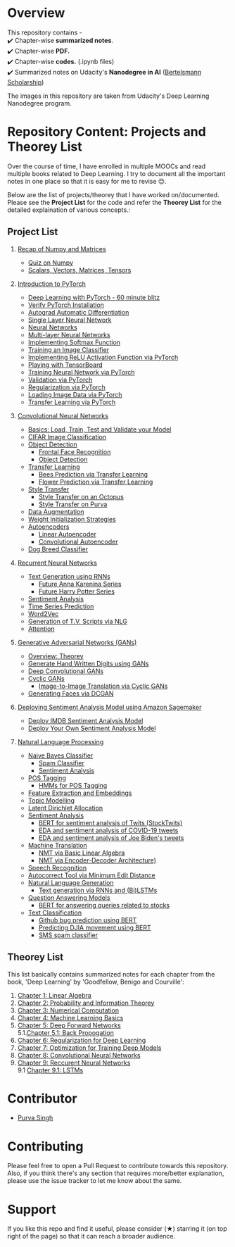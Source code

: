 # Overview

This repository contains -<br>
:heavy_check_mark: Chapter-wise **summarized notes**.<br>
:heavy_check_mark: Chapter-wise **PDF.**<br>
:heavy_check_mark: Chapter-wise **codes.** (.ipynb files)<br>
:heavy_check_mark: Summarized notes on Udacity's **Nanodegree in AI** ([Bertelsmann Scholarship](https://www.udacity.com/bertelsmann-tech-scholarships))<br>

The images in this repository are taken from Udacity's Deep Learning Nanodegree program.

# Repository Content: Projects and Theorey List

Over the course of time, I have enrolled in multiple MOOCs and read multiple books related to Deep Learning. I try to document all the important notes in one place so that it is easy for me to revise 😊. <br>

Below are the list of projects/theorey that I have worked on/documented. Please see the **Project List** for the code and refer the **Theorey List** for the detailed explaination of various concepts.:
## Project List

1. [Recap of Numpy and Matrices](./Chapter-wise%20code/Code%20-%20PyTorch/0.%20Recap%20Numpy%20and%20Matrices)
    * [Quiz on Numpy](./Chapter-wise%20code/Code%20-%20PyTorch/0.%20Recap%20Numpy%20and%20Matrices/NumPy_Quiz.py)
    * [Scalars, Vectors, Matrices, Tensors](./Chapter-wise%20code/Code%20-%20PyTorch/0.%20Recap%20Numpy%20and%20Matrices/Scalars,_Vectors,_Matricies_and_Tensors.ipynb)
    
2. [Introduction to PyTorch](./Chapter-wise%20code/Code%20-%20PyTorch/1.%20Intro%20to%20PyTorch)
    * [Deep Learning with PyTorch - 60 minute blitz](./Chapter-wise%20code/Code%20-%20PyTorch/1.%20Intro%20to%20PyTorch/01.%20Deep_Learning_with_PyTorch_A_60_Minute_Blitz_.ipynb)
    * [Verify PyTorch Installation](./Chapter-wise%20code/Code%20-%20PyTorch/1.%20Intro%20to%20PyTorch/01.verify_pytorch_installation.ipynb)
    * [Autograd Automatic Differentiation](./Chapter-wise%20code/Code%20-%20PyTorch/1.%20Intro%20to%20PyTorch/02.%20Autograd_Automatic_Differentiation.ipynb)
    * [Single Layer Neural Network](./Chapter-wise%20code/Code%20-%20PyTorch/1.%20Intro%20to%20PyTorch/02.single_layer_neural_network.ipynb)
    * [Neural Networks](./Chapter-wise%20code/Code%20-%20PyTorch/1.%20Intro%20to%20PyTorch/03.%20Neural_networks.ipynb)
    * [Multi-layer Neural Networks](./Chapter-wise%20code/Code%20-%20PyTorch/1.%20Intro%20to%20PyTorch/03.mutilayer_neural_network.ipynb)
    * [Implementing Softmax Function](./Chapter-wise%20code/Code%20-%20PyTorch/1.%20Intro%20to%20PyTorch/04.implementing_softmax.ipynb)
    * [Training an Image Classifier](./Chapter-wise%20code/Code%20-%20PyTorch/1.%20Intro%20to%20PyTorch/04_Training_an_image_classifier.ipynb)
    * [Implementing ReLU Activation Function via PyTorch](./Chapter-wise%20code/Code%20-%20PyTorch/1.%20Intro%20to%20PyTorch/05.ReLU_using_pytorch.ipynb)
    * [Playing with TensorBoard](./Chapter-wise%20code/Code%20-%20PyTorch/1.%20Intro%20to%20PyTorch/05_Playing_with_TensorBoard.ipynb)
    * [Training Neural Network via PyTorch](./Chapter-wise%20code/Code%20-%20PyTorch/1.%20Intro%20to%20PyTorch/06.training_neural_network_via_pytorch.ipynb)
    * [Validation via PyTorch](./Chapter-wise%20code/Code%20-%20PyTorch/1.%20Intro%20to%20PyTorch/07.%20Validating_using_pytorch.ipynb)
    * [Regularization via PyTorch](./Chapter-wise%20code/Code%20-%20PyTorch/1.%20Intro%20to%20PyTorch/08.%20Regularization_using_pytorch.ipynb)
    * [Loading Image Data via PyTorch](./Chapter-wise%20code/Code%20-%20PyTorch/1.%20Intro%20to%20PyTorch/09.%20loading_image_data_via_pytorch.ipynb)
    * [Transfer Learning via PyTorch](./Chapter-wise%20code/Code%20-%20PyTorch/1.%20Intro%20to%20PyTorch/10.%20Transfer_learning_via_pytorch.ipynb)
 
3. [Convolutional Neural Networks](./Chapter-wise%20code/Code%20-%20PyTorch/2.%20Convolution%20Neural%20Networks)
    * [Basics: Load, Train, Test and Validate your Model](./Chapter-wise%20code/Code%20-%20PyTorch/2.%20Convolution%20Neural%20Networks/1.%20Basics/Load_train_test_and_validate_your_model.ipynb)
    * [CIFAR Image Classification](./Chapter-wise%20code/Code%20-%20PyTorch/2.%20Convolution%20Neural%20Networks/2.%20Image%20Classification/CIFAR_image_classifier.ipynb)
    * [Object Detection](./Chapter-wise%20code/Code%20-%20PyTorch/2.%20Convolution%20Neural%20Networks/3.%20Object%20Detection)
        * [Frontal Face Recognition](./Chapter-wise%20code/Code%20-%20PyTorch/2.%20Convolution%20Neural%20Networks/3.%20Object%20Detection/frontal_face_recognition.ipynb)
        * [Object Detection](./Chapter-wise%20code/Code%20-%20PyTorch/2.%20Convolution%20Neural%20Networks/3.%20Object%20Detection/Object_Detection.ipynb)
    * [Transfer Learning](./Chapter-wise%20code/Code%20-%20PyTorch/2.%20Convolution%20Neural%20Networks/4.%20Transfer%20Learning)
        * [Bees Prediction via Transfer Learning](./Chapter-wise%20code/Code%20-%20PyTorch/2.%20Convolution%20Neural%20Networks/4.%20Transfer%20Learning/Transfer_Learning_predict_bees.ipynb)
        * [Flower Prediction via Transfer Learning](./Chapter-wise%20code/Code%20-%20PyTorch/2.%20Convolution%20Neural%20Networks/4.%20Transfer%20Learning/Transfer_Learning_predict_flowers.ipynb)
    * [Style Transfer](./Chapter-wise%20code/Code%20-%20PyTorch/2.%20Convolution%20Neural%20Networks/5.%20Style%20Transfer)
        * [Style Transfer on an Octopus](./Chapter-wise%20code/Code%20-%20PyTorch/2.%20Convolution%20Neural%20Networks/5.%20Style%20Transfer/style_transfer_on_octopus.ipynb)
        * [Style Transfer on Purva](./Chapter-wise%20code/Code%20-%20PyTorch/2.%20Convolution%20Neural%20Networks/5.%20Style%20Transfer/style_transfer_on_purva.ipynb)
    * [Data Augmentation](./Chapter-wise%20code/Code%20-%20PyTorch/2.%20Convolution%20Neural%20Networks/6.%20Data%20augmentation)
    * [Weight Initialization Strategies](./Chapter-wise%20code/Code%20-%20PyTorch/2.%20Convolution%20Neural%20Networks/7.%20Weight%20Initialization%20Strategies/Weight_initialization.ipynb)
    * [Autoencoders](./Chapter-wise%20code/Code%20-%20PyTorch/2.%20Convolution%20Neural%20Networks/8.%20Autoencoders)
        * [Linear Autoencoder](./Chapter-wise%20code/Code%20-%20PyTorch/2.%20Convolution%20Neural%20Networks/8.%20Autoencoders/linear_autoencoder.ipynb)
        * [Convolutional Autoencoder](./Chapter-wise%20code/Code%20-%20PyTorch/2.%20Convolution%20Neural%20Networks/8.%20Autoencoders/convolution_autoencoder.ipynb)
    * [Dog Breed Classifier](./Chapter-wise%20code/Code%20-%20PyTorch/2.%20Convolution%20Neural%20Networks/9.%20Dog%20breed%20classifier)
    
 4. [Recurrent Neural Networks](./Chapter-wise%20code/Code%20-%20PyTorch/3.%20Recurrent%20Neural%20Networks)
    * [Text Generation using RNNs](./Chapter-wise%20code/Code%20-%20PyTorch/3.%20Recurrent%20Neural%20Networks/1.%20Text%20generation%20using%20RNNs)
        * [Future Anna Karenina Series](./Chapter-wise%20code/Code%20-%20PyTorch/3.%20Recurrent%20Neural%20Networks/1.%20Text%20generation%20using%20RNNs/future_anna_karenina.ipynb)
        * [Future Harry Potter Series](./Chapter-wise%20code/Code%20-%20PyTorch/3.%20Recurrent%20Neural%20Networks/1.%20Text%20generation%20using%20RNNs/future_harry_potter_series.ipynb)
    * [Sentiment Analysis](./Chapter-wise%20code/Code%20-%20PyTorch/3.%20Recurrent%20Neural%20Networks/2.%20Sentiment%20Analysis/sentiment_analysis.ipynb)
    * [Time Series Prediction](./Chapter-wise%20code/Code%20-%20PyTorch/3.%20Recurrent%20Neural%20Networks/3.%20Time%20Series%20Prediction)
    * [Word2Vec](./Chapter-wise%20code/Code%20-%20PyTorch/3.%20Recurrent%20Neural%20Networks/4.%20Word2Vec)
    * [Generation of T.V. Scripts via NLG](./Chapter-wise%20code/Code%20-%20PyTorch/3.%20Recurrent%20Neural%20Networks/5.%20Generate%20TV%20Scripts)
    * [Attention](./Chapter-wise%20code/Code%20-%20PyTorch/3.%20Recurrent%20Neural%20Networks/6.%20Attention/Readme.md)
 
 5. [Generative Adversarial Networks (GANs)](./Chapter-wise%20code/Code%20-%20PyTorch/4.%20Generative%20Adversarial%20Networks%20(GANs))
    * [Overview: Theorey](./Chapter-wise%20code/Code%20-%20PyTorch/4.%20Generative%20Adversarial%20Networks%20(GANs)/Readme.md)
    * [Generate Hand Written Digits using GANs](./Chapter-wise%20code/Code%20-%20PyTorch/4.%20Generative%20Adversarial%20Networks%20(GANs)/1.%20Generating%20hand-written%20digits%20using%20GANs/Hand_written_digit_generation_via_GANs.ipynb)
    * [Deep Convolutional GANs](./Chapter-wise%20code/Code%20-%20PyTorch/4.%20Generative%20Adversarial%20Networks%20(GANs)/2.%20Deep%20Convolution%20GANs/Deep_Convolution_GANs.ipynb)
    * [Cyclic GANs](./Chapter-wise%20code/Code%20-%20PyTorch/4.%20Generative%20Adversarial%20Networks%20(GANs)/3.%20Cyclic%20GANs/Readme.md)
        * [Image-to-Image Translation via Cyclic GANs](./Chapter-wise%20code/Code%20-%20PyTorch/4.%20Generative%20Adversarial%20Networks%20(GANs)/3.%20Cyclic%20GANs/Image-to-Image%20Translation%20via%20Cyclic%20GANs/Image_to_image_translation_via_Cyclic_GANs.ipynb)
    * [Generating Faces via DCGAN](./Chapter-wise%20code/Code%20-%20PyTorch/4.%20Generative%20Adversarial%20Networks%20(GANs)/4.%20Generate%20Faces%20via%20DCGAN/dlnd_face_generation.ipynb)
    
 6. [Deploying Sentiment Analysis Model using Amazon Sagemaker](./Chapter-wise%20code/Code%20-%20PyTorch/5.%20Deploy%20Models%20to%20PROD%20via%20Amazon%20Sagemaker)
    * [Deploy IMDB Sentiment Analysis Model](./Chapter-wise%20code/Code%20-%20PyTorch/5.%20Deploy%20Models%20to%20PROD%20via%20Amazon%20Sagemaker/1.%20Deploy%20IMDB%20Sentiment%20Analysis%20Model/IMDB%20Sentiment%20Analysis%20-%20XGBoost%20-%20Web%20App.ipynb)
    * [Deploy Your Own Sentiment Analysis Model](./Chapter-wise%20code/Code%20-%20PyTorch/5.%20Deploy%20Models%20to%20PROD%20via%20Amazon%20Sagemaker/2.%20Deploy%20your%20own%20sentiment%20analysis%20model/SageMaker%20Project.ipynb)
    
 7. [Natural Language Processing](./Chapter-wise%20code/Code%20-%20PyTorch/6.%20Natural-Language-Processing)
    * [Naive Bayes Classifier](./Chapter-wise%20code/Code%20-%20PyTorch/6.%20Natural-Language-Processing/1.%20Naive%20Bayes%20Classifier/spam_classifier/Bayesian_Inference.ipynb)
        * [Spam Classifier](./Chapter-wise%20code/Code%20-%20PyTorch/6.%20Natural-Language-Processing/1.%20Naive%20Bayes%20Classifier/spam_classifier/Bayesian_Inference.ipynb)
        * [Sentiment Analysis](./Chapter-wise%20code/Code%20-%20PyTorch/6.%20Natural-Language-Processing/1.%20Naive%20Bayes%20Classifier/sentiment_analysis/Sentiment%20Analysis.ipynb)
    * [POS Tagging](./Chapter-wise%20code/Code%20-%20PyTorch/6.%20Natural-Language-Processing/2.%20Parts%20of%20Speech%20Tagging/Readme.md)
        * [HMMs for POS Tagging](./Chapter-wise%20code/Code%20-%20PyTorch/6.%20Natural-Language-Processing/2.%20Parts%20of%20Speech%20Tagging/HMM%20Tagger.ipynb)
    * [Feature Extraction and Embeddings](./Chapter-wise%20code/Code%20-%20PyTorch/6.%20Natural-Language-Processing/3.%20Feature%20Extraction%20&%20Embeddings/Readme.md)
    * [Topic Modelling](./Chapter-wise%20code/Code%20-%20PyTorch/6.%20Natural-Language-Processing/4.%20Topic%20Modelling/Readme.md)
    * [Latent Dirichlet Allocation](./Chapter-wise%20code/Code%20-%20PyTorch/6.%20Natural-Language-Processing/4.%20Topic%20Modelling/Latent_dirichlet_allocation.ipynb)
    * [Sentiment Analysis](./Chapter-wise%20code/Code%20-%20PyTorch/6.%20Natural-Language-Processing/5.%20Sentiment%20Analysis)
        * [BERT for sentiment analysis of Twits (StockTwits)](./Chapter-wise%20code/Code%20-%20PyTorch/6.%20Natural-Language-Processing/5.%20Sentiment%20Analysis/bert-for-sentiment-analysis-of-stock-twits.ipynb)
        * [EDA and sentiment analysis of COVID-19 tweets](./Chapter-wise%20code/Code%20-%20PyTorch/6.%20Natural-Language-Processing/5.%20Sentiment%20Analysis/covid19-tweets-eda-and-sentiment-analysis.ipynb)
        * [EDA and sentiment analysis of Joe Biden's tweets](./Chapter-wise%20code/Code%20-%20PyTorch/6.%20Natural-Language-Processing/5.%20Sentiment%20Analysis/eda-and-sentiment-analysis-of-joe-biden-tweets.ipynb)
    * [Machine Translation](./Chapter-wise%20code/Code%20-%20PyTorch/6.%20Natural-Language-Processing/6.%20Machine%20Translation/Readme.md)
        * [NMT via Basic Linear Algebra](./Chapter-wise%20code/Code%20-%20PyTorch/6.%20Natural-Language-Processing/6.%20Machine%20Translation/NMT-Basic/Readme.md)
        * [NMT via Encoder-Decoder Architecture)](./Chapter-wise%20code/Code%20-%20PyTorch/6.%20Natural-Language-Processing/6.%20Machine%20Translation/NMT-Advanced%20(Tensorflow%20Implementation)/machine_translation.ipynb)
    * [Speech Recognition](./Chapter-wise%20code/Code%20-%20PyTorch/6.%20Natural-Language-Processing/7.%20Speech%20Recognition/vui_notebook.ipynb)
    * [Autocorrect Tool via Minimum Edit Distance](./Chapter-wise%20code/Code%20-%20PyTorch/6.%20Natural-Language-Processing/11.%20Autocorrect%20Tool/Auto_correct_tool.ipynb)
    * [Natural Language Generation](./Chapter-wise%20code/Code%20-%20PyTorch/6.%20Natural-Language-Processing/8.%20Natural%20Language%20Generation)
        * [Text generation via RNNs and (Bi)LSTMs](./Chapter-wise%20code/Code%20-%20PyTorch/6.%20Natural-Language-Processing/8.%20Natural%20Language%20Generation/text-generation-via-rnn-and-lstms-pytorch.ipynb)
    * [Question Answering Models](./Chapter-wise%20code/Code%20-%20PyTorch/6.%20Natural-Language-Processing/9.%20Question%20Answering)
        * [BERT for answering queries related to stocks](./Chapter-wise%20code/Code%20-%20PyTorch/6.%20Natural-Language-Processing/9.%20Question%20Answering/bert-for-answering-queries-related-to-stocks.ipynb)
    * [Text Classification](./Chapter-wise%20code/Code%20-%20PyTorch/6.%20Natural-Language-Processing/10.%20Text%20Classification/)
        * [Github bug prediction using BERT](./Chapter-wise%20code/Code%20-%20PyTorch/6.%20Natural-Language-Processing/10.%20Text%20Classification/github-bug-prediction-via-bert.ipynb)
        * [Predicting DJIA movement using BERT](./Chapter-wise%20code/Code%20-%20PyTorch/6.%20Natural-Language-Processing/10.%20Text%20Classification/predicting-DJIA-movement-with-BERT.ipynb)
        * [SMS spam classifier](./Chapter-wise%20code/Code%20-%20PyTorch/6.%20Natural-Language-Processing/10.%20Text%20Classification/sms-spam-classifier.ipynb) 
        
## Theorey List
This list basically contains summarized notes for each chapter from the book, 'Deep Learning' by 'Goodfellow, Benigo and Courville':

1. [Chapter 1: Linear Algebra](./Chapter-wise%20notes/Ch_1_Linear_algebra/Readme.md)
2. [Chapter 2: Probability and Information Theorey](./Chapter-wise%20notes/Ch_2_Probability_and_Information_Theorey/Readme.md)
3. [Chapter 3: Numerical Computation](./Chapter-wise%20notes/Ch_3_Numerical_Computation/ReadMe.md)
4. [Chapter 4: Machine Learning Basics](./Chapter-wise%20notes/Ch_4_Machine_Learning_Basics/ReadMe.md)
5. [Chapter 5: Deep Forward Networks](./Chapter-wise%20notes/Ch_5_Deep_Forward_Networks/ReadMe.md)<br>
    5.1.[Chapter 5.1: Back Propogation](./Chapter-wise%20notes/Ch_5_Deep_Forward_Networks/Ch_5.1_Back_Propagation/Readme.md)
6. [Chapter 6: Regularization for Deep Learning](./Chapter-wise%20notes/Ch_6_Regularization_for_Deep_Learning/Readme.md)
7. [Chapter 7: Optimization for Training Deep Models](./Chapter-wise%20notes/Ch_7_Optimization_for_training_deep_models/Readme.md)
8. [Chapter 8: Convolutional Neural Networks](./Chapter-wise%20notes/Ch_8_Convolutional_Neural_Networks/Readme.md)
9. [Chapter 9: Reccurent Neural Networks](./Chapter-wise%20notes/Ch_9_Recurrent_Neural_Networks/Readme.md)<br>
    9.1 [Chapter 9.1: LSTMs](./Chapter-wise%20notes/Ch_9_Recurrent_Neural_Networks/LSTM.md)

# Contributor
- [Purva Singh](https://purvasingh96.github.io)

# Contributing

Please feel free to open a Pull Request to contribute towards this repository. Also, if you think there's any section that requires more/better explanation, please use the issue tracker to let me know about the same.

# Support 

If you like this repo and find it useful, please consider (★) starring it (on top right of the page) so that it can reach a broader audience.
